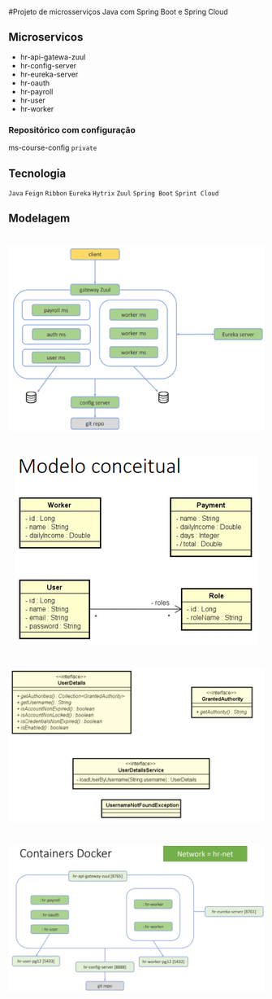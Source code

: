 #Projeto de microsserviços Java com Spring Boot e Spring Cloud

## Microservicos
- hr-api-gatewa-zuul
- hr-config-server
- hr-eureka-server
- hr-oauth
- hr-payroll
- hr-user
- hr-worker


### Repositórico com configuração
ms-course-config `private`

## Tecnologia

`Java` `Feign` `Ribbon` `Eureka` `Hytrix` `Zuul` `Spring Boot` `Sprint Cloud`

## Modelagem


<h1 align="center">
    <img alt="ms-course" title="#Project" src="https://github.com/Matheuscruztj/ms-course/blob/master/img/projeto.PNG"  /><br>
</h1>



<h1 align="center">
    <img alt="ms-course" title="#Model" src="https://github.com/Matheuscruztj/ms-course/blob/master/img/ModeloProj.PNG"  /><br>
</h1>



<h1 align="center">
    <img alt="ms-course" title="#Security" src="https://github.com/Matheuscruztj/ms-course/blob/master/img/Security.PNG"  /><br>
</h1>


<h1 align="center">
    <img alt="ms-course" title="#docker" src="https://github.com/Matheuscruztj/ms-course/blob/master/img/docker.PNG"  /><br>
</h1>